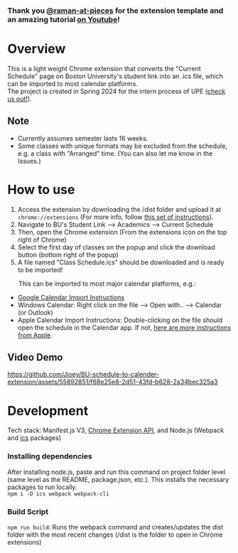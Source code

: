 ### Thank you [@raman-at-pieces](https://github.com/raman-at-pieces) for the extension template and an amazing tutorial [on Youtube](https://www.youtube.com/watch?v=0n809nd4Zu4)!

# Overview
This is a light weight Chrome extension that converts the "Current Schedule" page on Boston University's student link into an .ics file, which can be imported to most calendar platforms.  
The project is created in Spring 2024 for the intern process of UPE ([check us out!](http://upebu.byethost7.com)).

## Note
* Currently assumes semester lasts 16 weeks.
* Some classes with unique formats may be excluded from the schedule, e.g. a class with "Arranged" time. (You can also let me know in the Issues.)

# How to use
1. Access the extension by downloading the /dist folder and upload it at ```chrome://extensions``` (For more info, follow [this set of instructions](https://developer.chrome.com/docs/extensions/get-started/tutorial/hello-world#load-unpacked)).
2. Navigate to BU's Student Link --> Academics --> Current Schedule
3. Then, open the Chrome extension (From the extensions icon on the top right of Chrome)
4. Select the first day of classes on the popup and click the download button (bottom right of the popup)
5. A file named "Class Schedule.ics" should be downloaded and is ready to be imported!

&ensp;&ensp;&ensp; This can be imported to most major calendar platforms, e.g.:
* [Google Calendar Import Instructions](https://support.google.com/calendar/answer/37118?hl=en&co=GENIE.Platform%3DDesktop)
* Windows Calendar: Right click on the file --> Open with.. --> Calendar (or Outlook)
* Apple Calendar Import Instructions: Double-clicking on the file should open the schedule in the Calendar app. If not, [here are more instructions from Apple](https://support.apple.com/guide/calendar/import-or-export-calendars-icl1023/mac).

## Video Demo
https://github.com/Jioey/BU-schedule-to-calender-extension/assets/55892851/f68e25e8-2d51-43fd-b628-2a34bec325a3

# Development
Tech stack: Manifest.js V3, [Chrome Extension API](https://developer.chrome.com/docs/extensions/reference/api), and Node.js (Webpack and [ics](https://www.npmjs.com/package/ics) packages)
### Installing dependencies
After installing node.js, paste and run this command on project folder level (same level as the README, package.json, etc.). This installs the necessary packages to run locally. \
```npm i -D ics webpack webpack-cli```
### Build Script
```npm run build```: Runs the webpack command and creates/updates the dist folder with the most recent changes (/dist is the folder to open in Chrome extensions)

